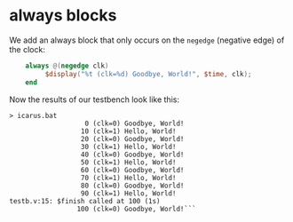 # always blocks

We add an always block that only occurs on the `negedge` (negative edge) of the clock: 

```verilog
    always @(negedge clk)
         $display("%t (clk=%d) Goodbye, World!", $time, clk);
    end
```

Now the results of our testbench look like this: 

```
> icarus.bat
                   0 (clk=0) Goodbye, World!
                  10 (clk=1) Hello, World!
                  20 (clk=0) Goodbye, World!
                  30 (clk=1) Hello, World!
                  40 (clk=0) Goodbye, World!
                  50 (clk=1) Hello, World!
                  60 (clk=0) Goodbye, World!
                  70 (clk=1) Hello, World!
                  80 (clk=0) Goodbye, World!
                  90 (clk=1) Hello, World!
testb.v:15: $finish called at 100 (1s)
                 100 (clk=0) Goodbye, World!```
